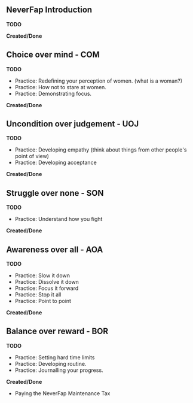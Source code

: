## NeverFap Introduction

__TODO__

__Created/Done__

## Choice over mind - COM

__TODO__
- Practice: Redefining your perception of women. (what is a woman?)
- Practice: How not to stare at women.
- Practice: Demonstrating focus.

__Created/Done__

## Uncondition over judgement - UOJ

__TODO__ 
- Practice: Developing empathy (think about things from other people's point of view)
- Practice: Developing acceptance

__Created/Done__

## Struggle over none - SON

__TODO__
- Practice: Understand how you fight

__Created/Done__

## Awareness over all - AOA

__TODO__
- Practice: Slow it down
- Practice: Dissolve it down
- Practice: Focus it forward
- Practice: Stop it all
- Practice: Point to point

__Created/Done__


## Balance over reward - BOR

__TODO__
- Practice: Setting hard time limits
- Practice: Developing routine.
- Practice: Journalling your progress.

__Created/Done__
- Paying the NeverFap Maintenance Tax
